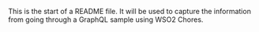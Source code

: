 This is the start of a README file.  It will be used to capture the information from going through a GraphQL sample using WSO2 Chores.
